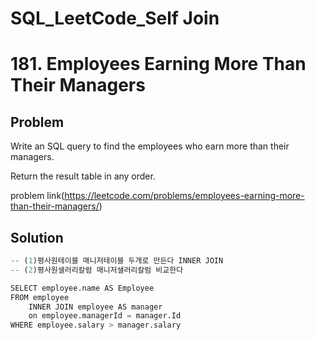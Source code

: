 # SQL_LeetCode_Self Join

# 181. Employees Earning More Than Their Managers

## Problem
Write an SQL query to find the employees who earn more than their managers.

Return the result table in any order.

problem link(https://leetcode.com/problems/employees-earning-more-than-their-managers/)

## Solution


```python
-- (1)평사원테이블 매니저테이블 두개로 만든다 INNER JOIN
-- (2)평사원샐러리칼럼 매니저샐러리칼럼 비교한다

SELECT employee.name AS Employee
FROM employee
    INNER JOIN employee AS manager
    on employee.managerId = manager.Id
WHERE employee.salary > manager.salary
```
